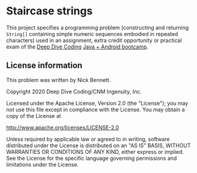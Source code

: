 # Staircase strings

This project specifies a programming problem (constructing and returning `String[]` containing simple numeric sequences embodied in repeated characters) used in an assignment, extra credit opportunity or practical exam of the [Deep Dive Coding](https://deepdivecoding.com/) [Java + Android bootcamp](https://deepdivecoding.com/java-android/).

## License information

This problem was written by Nick Bennett.

Copyright 2020 Deep Dive Coding/CNM Ingenuity, Inc.

Licensed under the Apache License, Version 2.0 (the "License");
you may not use this file except in compliance with the License.
You may obtain a copy of the License at

<http://www.apache.org/licenses/LICENSE-2.0>

Unless required by applicable law or agreed to in writing, software
distributed under the License is distributed on an "AS IS" BASIS,
WITHOUT WARRANTIES OR CONDITIONS OF ANY KIND, either express or implied.
See the License for the specific language governing permissions and
limitations under the License. 